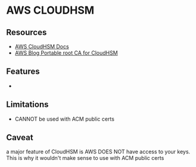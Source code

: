 # AWS CLOUDHSM

## Resources

- [AWS CloudHSM Docs](https://docs.aws.amazon.com/cloudhsm/latest/userguide/introduction.html)
- [AWS Blog Portable root CA for CloudHSM](https://aws.amazon.com/blogs/security/create-a-portable-root-ca-using-aws-cloudhsm-and-acm-private-ca/)

## Features

-

## Limitations

- CANNOT be used with ACM public certs

## Caveat

a major feature of CloudHSM is AWS DOES NOT have access to your keys.
This is why it wouldn't make sense to use with ACM public certs
